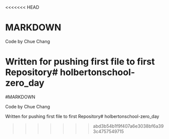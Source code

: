 
<<<<<<< HEAD
# MARKDOWN

Code by Chue Chang

Written for pushing first file to first Repository# holbertonschool-zero_day
=======
#MARKDOWN

Code by Chue Chang

Written for pushing first file to first Repository# holbertonschool-zero_day

>>>>>>> abd3b54b1f9f407a6e3038bf6a393c4757549715
